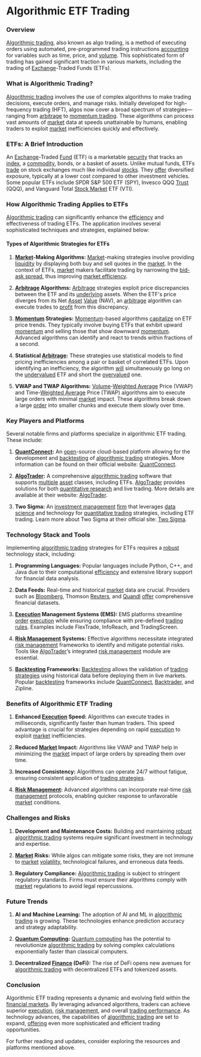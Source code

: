 # Algorithmic ETF Trading

### Overview
[Algorithmic trading](../a/algorithmic_trading.md), also known as algo trading, is a method of executing orders using automated, pre-programmed trading instructions [accounting](../a/accounting.md) for variables such as time, price, and [volume](../v/volume.md). This sophisticated form of trading has gained significant traction in various markets, including the trading of [Exchange](../e/exchange.md)-Traded Funds (ETFs).

### What is Algorithmic Trading?
[Algorithmic trading](../a/algorithmic_trading.md) involves the use of complex algorithms to make trading decisions, execute orders, and manage risks. Initially developed for high-frequency trading (HFT), algos now cover a broad spectrum of strategies—ranging from [arbitrage](../a/arbitrage.md) to [momentum trading](../m/momentum_trading.md). These algorithms can process vast amounts of [market](../m/market.md) data at speeds unattainable by humans, enabling traders to exploit [market](../m/market.md) inefficiencies quickly and effectively.

### ETFs: A Brief Introduction
An [Exchange](../e/exchange.md)-Traded [Fund](../f/fund.md) (ETF) is a marketable [security](../s/security.md) that tracks an [index](../i/index.md), a [commodity](../c/commodity.md), bonds, or a basket of assets. Unlike mutual funds, ETFs [trade](../t/trade.md) on stock exchanges much like individual [stocks](../s/stock.md). They [offer](../o/offer.md) diversified exposure, typically at a lower cost compared to other investment vehicles. Some popular ETFs include SPDR S&P 500 ETF (SPY), Invesco QQQ [Trust](../t/trust.md) (QQQ), and Vanguard Total [Stock Market](../s/stock_market.md) ETF (VTI).

### How Algorithmic Trading Applies to ETFs
[Algorithmic trading](../a/algorithmic_trading.md) can significantly enhance the [efficiency](../e/efficiency.md) and effectiveness of trading ETFs. The application involves several sophisticated techniques and strategies, explained below:

#### Types of Algorithmic Strategies for ETFs
1. **[Market](../m/market.md)-Making Algorithms:**
   [Market](../m/market.md)-making strategies involve providing [liquidity](../l/liquidity.md) by displaying both buy and sell quotes in the [market](../m/market.md). In the context of ETFs, [market](../m/market.md) makers facilitate trading by narrowing the [bid-ask spread](../b/bid-ask_spread.md), thus improving [market efficiency](../m/market_efficiency.md).
   
2. **[Arbitrage](../a/arbitrage.md) Algorithms:**
   [Arbitrage](../a/arbitrage.md) strategies exploit price discrepancies between the ETF and its [underlying](../u/underlying.md) assets. When the ETF's price diverges from its Net [Asset](../a/asset.md) [Value](../v/value.md) (NAV), an [arbitrage](../a/arbitrage.md) algorithm can execute trades to [profit](../p/profit.md) from this discrepancy.

3. **[Momentum](../m/momentum.md) Strategies:**
   [Momentum](../m/momentum.md)-based algorithms [capitalize](../c/capitalize.md) on ETF price trends. They typically involve buying ETFs that exhibit upward [momentum](../m/momentum.md) and selling those that show downward [momentum](../m/momentum.md). Advanced algorithms can identify and react to trends within fractions of a second.

4. **Statistical [Arbitrage](../a/arbitrage.md):**
   These strategies use statistical models to find pricing inefficiencies among a pair or basket of correlated ETFs. Upon identifying an inefficiency, the algorithm [will](../w/will.md) simultaneously go long on the [undervalued](../u/undervalued.md) ETF and short the [overvalued](../o/overvalued.md) one.

5. **VWAP and TWAP Algorithms:**
   [Volume](../v/volume.md)-[Weighted Average](../w/weighted_average.md) Price (VWAP) and Time-[Weighted Average](../w/weighted_average.md) Price (TWAP) algorithms aim to execute large orders with minimal [market](../m/market.md) impact. These algorithms break down a large [order](../o/order.md) into smaller chunks and execute them slowly over time.

### Key Players and Platforms
Several notable firms and platforms specialize in algorithmic ETF trading. These include:

1. **[QuantConnect](../q/quantconnect.md):**
   An [open](../o/open.md)-source cloud-based platform allowing for the development and [backtesting](../b/backtesting.md) of [algorithmic trading](../a/algorithmic_trading.md) strategies. More information can be found on their official website: [QuantConnect](https://www.quantconnect.com/).

2. **[AlgoTrader](../a/algotrader.md):**
   A comprehensive [algorithmic trading](../a/algorithmic_trading.md) software that supports [multiple](../m/multiple.md) [asset](../a/asset.md) classes, including ETFs. [AlgoTrader](../a/algotrader.md) provides solutions for both [quantitative research](../q/quantitative_research.md) and live trading. More details are available at their website: [AlgoTrader](https://www.algotrader.com/).

3. **Two Sigma:**
   An [investment management](../i/investment_management.md) [firm](../f/firm.md) that leverages [data science](../d/data_science_in_trading.md) and technology for [quantitative trading](../q/quantitative_trading.md) strategies, including ETF trading. Learn more about Two Sigma at their official site: [Two Sigma](https://www.twosigma.com/).

### Technology Stack and Tools
Implementing [algorithmic trading](../a/algorithmic_trading.md) strategies for ETFs requires a [robust](../r/robust.md) technology stack, including:

1. **Programming Languages:**
   Popular languages include Python, C++, and Java due to their computational [efficiency](../e/efficiency.md) and extensive library support for financial data analysis.

2. **Data Feeds:**
   Real-time and historical [market](../m/market.md) data are crucial. Providers such as [Bloomberg](../b/bloomberg.md), Thomson [Reuters](../r/reuters.md), and [Quandl](../q/quandl.md) [offer](../o/offer.md) comprehensive financial datasets.

3. **[Execution](../e/execution.md) Management Systems (EMS):**
   EMS platforms streamline [order](../o/order.md) [execution](../e/execution.md) while ensuring compliance with pre-defined [trading rules](../t/trading_rules.md). Examples include FlexTrade, InfoReach, and TradingScreen.

4. **[Risk Management](../r/risk_management.md) Systems:**
   Effective algorithms necessitate integrated [risk management](../r/risk_management.md) frameworks to identify and mitigate potential risks. Tools like [AlgoTrader](../a/algotrader.md)’s integrated [risk management](../r/risk_management.md) module are essential.

5. **[Backtesting](../b/backtesting.md) Frameworks:**
   [Backtesting](../b/backtesting.md) allows the validation of [trading strategies](../t/trading_strategies.md) using historical data before deploying them in live markets. Popular [backtesting](../b/backtesting.md) frameworks include [QuantConnect](../q/quantconnect.md), [Backtrader](../b/backtrader.md), and Zipline.

### Benefits of Algorithmic ETF Trading
1. **Enhanced [Execution](../e/execution.md) Speed:**
   Algorithms can execute trades in milliseconds, significantly faster than human traders. This speed advantage is crucial for strategies depending on rapid [execution](../e/execution.md) to exploit [market](../m/market.md) inefficiencies.

2. **Reduced [Market](../m/market.md) Impact:**
   Algorithms like VWAP and TWAP help in minimizing the [market](../m/market.md) impact of large orders by spreading them over time.

3. **Increased Consistency:**
   Algorithms can operate 24/7 without fatigue, ensuring consistent application of [trading strategies](../t/trading_strategies.md).

4. **[Risk Management](../r/risk_management.md):**
   Advanced algorithms can incorporate real-time [risk management](../r/risk_management.md) protocols, enabling quicker response to unfavorable [market](../m/market.md) conditions.

### Challenges and Risks
1. **Development and Maintenance Costs:**
   Building and maintaining [robust](../r/robust.md) [algorithmic trading](../a/algorithmic_trading.md) systems require significant investment in technology and expertise.

2. **[Market](../m/market.md) Risks:**
   While algos can mitigate some risks, they are not immune to [market](../m/market.md) [volatility](../v/volatility.md), technological failures, and erroneous data feeds.

3. **Regulatory Compliance:**
   [Algorithmic trading](../a/algorithmic_trading.md) is subject to stringent regulatory standards. Firms must ensure their algorithms comply with [market](../m/market.md) regulations to avoid legal repercussions.

### Future Trends
1. **AI and Machine Learning:**
   The adoption of AI and ML in [algorithmic trading](../a/algorithmic_trading.md) is growing. These technologies enhance prediction accuracy and strategy adaptability.

2. **[Quantum Computing](../q/quantum_computing_in_trading.md):**
   [Quantum computing](../q/quantum_computing_in_trading.md) has the potential to revolutionize [algorithmic trading](../a/algorithmic_trading.md) by solving complex calculations exponentially faster than classical computers.

3. **Decentralized [Finance](../f/finance.md) (DeFi):**
   The rise of DeFi opens new avenues for [algorithmic trading](../a/algorithmic_trading.md) with decentralized ETFs and tokenized assets.

### Conclusion
Algorithmic ETF trading represents a dynamic and evolving field within the [financial markets](../f/financial_market.md). By leveraging advanced algorithms, traders can achieve superior [execution](../e/execution.md), [risk management](../r/risk_management.md), and overall [trading performance](../t/trading_performance.md). As technology advances, the capabilities of [algorithmic trading](../a/algorithmic_trading.md) are set to expand, [offering](../o/offering.md) even more sophisticated and efficient trading opportunities.

For further reading and updates, consider exploring the resources and platforms mentioned above.
